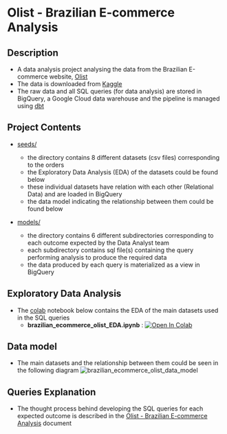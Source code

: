 # Olist - Brazilian E-commerce Analysis

## Description
- A data analysis project analysing the data from the Brazilian E-commerce website, [Olist](https://olist.com/pt-br/)
- The data is downloaded from [Kaggle](https://www.kaggle.com/datasets/olistbr/brazilian-ecommerce)
- The raw data and all SQL queries (for data analysis) are stored in BigQuery, a Google Cloud data warehouse and the pipeline is managed using [dbt](https://docs.getdbt.com/)

## Project Contents
- [seeds/](https://github.com/sagar-0817/brazilian_ecommerce_olist/tree/main/seeds)
    - the directory contains 8 different datasets (csv files) corresponding to the orders
    - the Exploratory Data Analysis (EDA) of the datasets could be found below
    - these individual datasets have relation with each other (Relational Data) and are loaded in BigQuery
    - the data model indicating the relationship between them could be found below

- [models/](https://github.com/sagar-0817/brazilian_ecommerce_olist/tree/main/models)
    - the directory contains 6 different subdirectories corresponding to each outcome expected by the Data Analyst team
    - each subdirectory contains sql file(s) containing the query performing analysis to produce the required data
    - the data produced by each query is materialized as a view in BigQuery

## Exploratory Data Analysis

- The [colab](https://colab.research.google.com/) notebook below contains the EDA of the main datasets used in the SQL queries
  * **brazilian_ecommerce_olist_EDA.ipynb** : [![Open In Colab](https://colab.research.google.com/assets/colab-badge.svg)](https://colab.research.google.com/drive/1MIKRY4rZSadXoctipYIGkuRp08tGZ7oB?usp=sharing)

## Data model

- The main datasets and the relationship between them could be seen in the following diagram
![brazilian_ecommerce_olist_data_model](https://user-images.githubusercontent.com/74661476/211241530-407b133f-6072-4aae-976b-40dcf7f03b09.jpg)

## Queries Explanation

- The thought process behind developing the SQL queries for each expected outcome is described in the [Olist - Brazilian E-commerce Analysis](https://docs.google.com/document/d/17eJiqFd-fwYwN-IlRt1eq8UQZzD9l3qepbQpVUxeP_0/edit?usp=sharing) document
